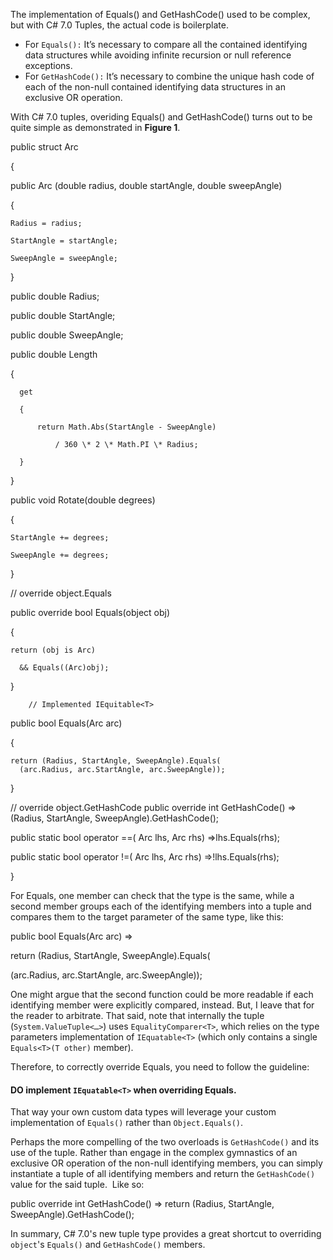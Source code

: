 
The implementation of Equals() and GetHashCode() used to be complex, but with C# 7.0 Tuples, the actual code is boilerplate.

- For `Equals():` It’s necessary to compare all the contained identifying data structures while avoiding infinite recursion or null reference exceptions.
- For `GetHashCode():` It’s necessary to combine the unique hash code of each of the non-null contained identifying data structures in an exclusive OR operation.

With C# 7.0 tuples, overiding Equals() and GetHashCode() turns out to be quite simple as demonstrated in **Figure 1**.

public struct Arc

{

  public Arc (double radius, double startAngle, double sweepAngle)

  {

    Radius = radius;

    StartAngle = startAngle;

    SweepAngle = sweepAngle;

  }

  public double Radius;

  public double StartAngle;

  public double SweepAngle;

  public double Length

  {

      get

      {

          return Math.Abs(StartAngle - SweepAngle)

              / 360 \* 2 \* Math.PI \* Radius;

      }

  }

       

  public void Rotate(double degrees)

  {

    StartAngle += degrees;

    SweepAngle += degrees;

  }

  // override object.Equals

  public override bool Equals(object obj)

  {

    return (obj is Arc)

      && Equals((Arc)obj);

  }

        // Implemented IEquitable<T>

  public bool Equals(Arc arc)

  {

    return (Radius, StartAngle, SweepAngle).Equals(
      (arc.Radius, arc.StartAngle, arc.SweepAngle));
  }

  // override object.GetHashCode
  public override int GetHashCode() =>
    (Radius, StartAngle, SweepAngle).GetHashCode();

  public static bool operator ==(
    Arc lhs, Arc rhs) =>lhs.Equals(rhs);

  public static bool operator !=(
    Arc lhs, Arc rhs) =>!lhs.Equals(rhs);

}

For Equals, one member can check that the type is the same, while a second member groups each of the identifying members into a tuple and compares them to the target parameter of the same type, like this:

public bool Equals(Arc arc) =>

return (Radius, StartAngle, SweepAngle).Equals(

(arc.Radius, arc.StartAngle, arc.SweepAngle));

One might argue that the second function could be more readable if each identifying member were explicitly compared, instead. But, I leave that for the reader to arbitrate. That said, note that internally the tuple (`System.ValueTuple<…>`) uses `EqualityComparer<T>`, which relies on the type parameters implementation of `IEquatable<T>` (which only contains a single `Equals<T>(T other)` member).

Therefore, to correctly override Equals, you need to follow the guideline:

#### **DO** implement **`IEquatable<T>`** when **overriding Equals.**

That way your own custom data types will leverage your custom implementation of `Equals()` rather than `Object.Equals()`.

Perhaps the more compelling of the two overloads is `GetHashCode()` and its use of the tuple. Rather than engage in the complex gymnastics of an exclusive OR operation of the non-null identifying members, you can simply instantiate a tuple of all identifying members and return the `GetHashCode()` value for the said tuple.  Like so:

public override int GetHashCode() => return (Radius, StartAngle, SweepAngle).GetHashCode();

In summary, C# 7.0's new tuple type provides a great shortcut to overriding `object`'s `Equals()` and `GetHashCode()` members.
